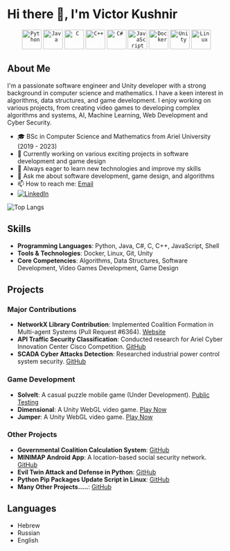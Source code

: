 # Hi there 👋, I'm Victor Kushnir

<div align="center">
  <code><img width="45" src="https://user-images.githubusercontent.com/25181517/183423507-c056a6f9-1ba8-4312-a350-19bcbc5a8697.png" alt="Python" title="Python"/></code>
	<code><img width="45" src="https://user-images.githubusercontent.com/25181517/117201156-9a724800-adec-11eb-9a9d-3cd0f67da4bc.png" alt="Java" title="Java"/></code>
	<code><img width="45" src="https://user-images.githubusercontent.com/25181517/192106070-46255bcf-65e6-4c6b-a296-bf8d0d8fb2a7.png" alt="C" title="C"/></code>
	<code><img width="45" src="https://user-images.githubusercontent.com/25181517/192106073-90fffafe-3562-4ff9-a37e-c77a2da0ff58.png" alt="C++" title="C++"/></code>
	<code><img width="45" src="https://user-images.githubusercontent.com/25181517/121405384-444d7300-c95d-11eb-959f-913020d3bf90.png" alt="C#" title="C#"/></code>	
  <code><img width="45" src="https://user-images.githubusercontent.com/25181517/117447155-6a868a00-af3d-11eb-9cfe-245df15c9f3f.png" alt="JavaScript" title="JavaScript"/></code>
	<code><img width="45" src="https://user-images.githubusercontent.com/25181517/117207330-263ba280-adf4-11eb-9b97-0ac5b40bc3be.png" alt="Docker" title="Docker"/></code>
	<code><img width="45" src="https://user-images.githubusercontent.com/25181517/193427941-9437dbbe-376f-40dc-9573-0ef5c02a26a7.png" alt="Unity" title="Unity"/></code>
	<code><img width="45" src="https://github.com/marwin1991/profile-technology-icons/assets/76662862/2481dc48-be6b-4ebb-9e8c-3b957efe69fa" alt="Linux" title="Linux"/></code>
</div>

## About Me
I'm a passionate software engineer and Unity developer with a strong background in computer science and mathematics. I have a keen interest in algorithms, data structures, and game development. I enjoy working on various projects, from creating video games to developing complex algorithms and systems, AI, Machine Learning, Web Development and Cyber Security.

- 🎓 BSc in Computer Science and Mathematics from Ariel University (2019 - 2023)
- 💼 Currently working on various exciting projects in software development and game design
- 🌱 Always eager to learn new technologies and improve my skills
- 💬 Ask me about software development, game design, and algorithms
- 📫 How to reach me: [Email](mailto:kushnir.victor@gmail.com)
- <a href="https://www.linkedin.com/in/victoku1/" target="_blank"><img src="https://img.shields.io/badge/LinkedIn-%230077B5.svg?&style=flat-square&logo=linkedin&logoColor=white" alt="LinkedIn"></a>

![Top Langs](https://github-readme-stats.vercel.app/api/top-langs/?username=VictoKu1&layout=compact)

## Skills
- **Programming Languages**: Python, Java, C#, C, C++, JavaScript, Shell
- **Tools & Technologies**: Docker, Linux, Git, Unity
- **Core Competencies**: Algorithms, Data Structures, Software Development, Video Games Development, Game Design

## Projects
### Major Contributions
- **NetworkX Library Contribution**: Implemented Coalition Formation in Multi-agent Systems (Pull Request #6364). [Website](https://victoku1.pythonanywhere.com)
- **API Traffic Security Classification**: Conducted research for Ariel Cyber Innovation Center Cisco Competition. [GitHub](https://github.com/VictoKu1/API_Security_Research)
- **SCADA Cyber Attacks Detection**: Researched industrial power control system security. [GitHub](https://github.com/VictoKu1/IndustrialControlSystemCyberAttackDetectingCourse)

### Game Development
- **SolveIt**: A casual puzzle mobile game (Under Development). [Public Testing](https://victoku1.itch.io/solveit)
- **Dimensional**: A Unity WebGL video game. [Play Now](https://victoku1.itch.io/mazesimulation1)
- **Jumper**: A Unity WebGL video game. [Play Now](https://victoku1.itch.io/jumper)

### Other Projects
- **Governmental Coalition Calculation System**: [GitHub](https://github.com/FairCoalitionCasesDistributionProject)
- **MINIMAP Android App**: A location-based social security network. [GitHub](https://github.com/V-P-A-AppDev/MINIMAP)
- **Evil Twin Attack and Defense in Python**: [GitHub](https://github.com/Wireless-Network-Security/Evil-Twin)
- **Python Pip Packages Update Script in Linux**: [GitHub](https://github.com/VictoKu1/PythonPipPackagesUpdateScript)
- **Many Other Projects.....**: [GitHub](https://github.com/VictoKu1?tab=repositories)

## Languages
- Hebrew 
- Russian
- English


